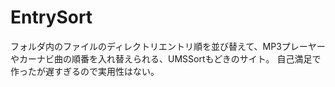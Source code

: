 # EntrySort
フォルダ内のファイルのディレクトリエントリ順を並び替えて、MP3プレーヤーやカーナビ曲の順番を入れ替えられる、UMSSortもどきのサイト。
自己満足で作ったが遅すぎるので実用性はない。
